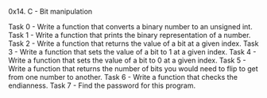 0x14. C - Bit manipulation

Task 0 - Write a function that converts a binary number to an unsigned int.
Task 1 - Write a function that prints the binary representation of a number.
Task 2 - Write a function that returns the value of a bit at a given index.
Task 3 - Write a function that sets the value of a bit to 1 at a given index.
Task 4 - Write a function that sets the value of a bit to 0 at a given index.
Task 5 - Write a function that returns the number of bits you would need to flip to get from one number to another.
Task 6 - Write a function that checks the endianness.
Task 7 - Find the password for this program.
